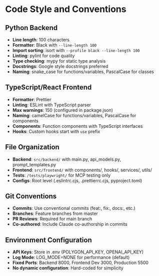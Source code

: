 # Code Style and Conventions

## Python Backend
- **Line length**: 100 characters
- **Formatter**: Black with `--line-length 100`
- **Import sorting**: isort with `--profile black --line-length 100`
- **Linting**: pylint for code quality
- **Type checking**: mypy for static type analysis
- **Docstrings**: Google style docstrings preferred
- **Naming**: snake_case for functions/variables, PascalCase for classes

## TypeScript/React Frontend
- **Formatter**: Prettier
- **Linting**: ESLint with TypeScript parser
- **Max warnings**: 150 (configured in package.json)
- **Naming**: camelCase for functions/variables, PascalCase for components
- **Components**: Function components with TypeScript interfaces
- **Hooks**: Custom hooks start with `use` prefix

## File Organization
- **Backend**: `src/backend/` with main.py, api_models.py, prompt_templates.py
- **Frontend**: `src/frontend/` with components/, hooks/, services/, utils/
- **Tests**: `/tests/playwright/` for MCP testing only
- **Configs**: Root level (.eslintrc.cjs, .prettierrc.cjs, pyproject.toml)

## Git Conventions
- **Commits**: Use conventional commits (feat:, fix:, docs:, etc.)
- **Branches**: Feature branches from master
- **PR Reviews**: Required for main branch
- **Co-authored**: Include Claude co-authorship in commits

## Environment Configuration
- **API Keys**: Store in .env (POLYGON_API_KEY, OPENAI_API_KEY)
- **Log Mode**: LOG_MODE=NONE for performance (default)
- **Fixed Ports**: Backend 8000, Frontend Dev 3000, Production 5500
- **No dynamic configuration**: Hard-coded for simplicity